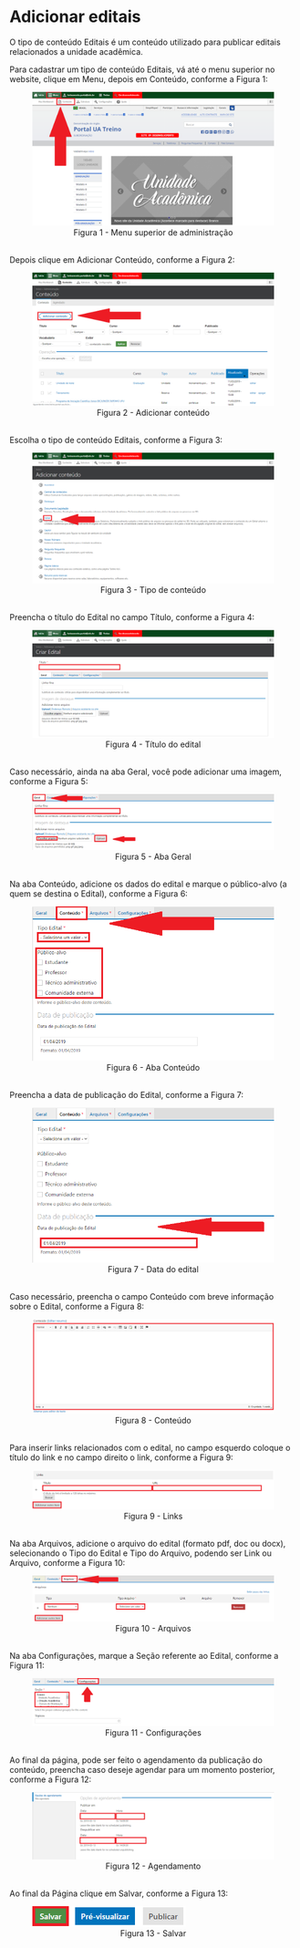 # Adicionar editais

O tipo de conteúdo Editais é um conteúdo utilizado para publicar editais relacionados a unidade acadêmica.

Para cadastrar um tipo de conteúdo Editais, vá até o menu superior no website, clique em Menu, depois em Conteúdo, conforme a Figura 1:

<figure class="image">
  <img src="../imgs/6 - Adicionar Editais/6 - Adicionar Editais 1.1.png">
  <center><figcaption>Figura 1 - Menu superior de administração</figcaption>
  </br>
</figure>

Depois clique em Adicionar Conteúdo, conforme a Figura 2:

<figure class="image">
  <img src="../imgs/6 - Adicionar Editais/6 - Adicionar Editais 1.2.png">
  <center><figcaption>Figura 2 - Adicionar conteúdo</figcaption></center>
  </br>
</figure>

Escolha o tipo de conteúdo Editais, conforme a Figura 3:

<figure class="image">
  <img src="../imgs/6 - Adicionar Editais/6 - Adicionar Editais 2.png">
  <center><figcaption>Figura 3 - Tipo de conteúdo</figcaption></center>
  </br>
</figure>

Preencha o título do Edital no campo Título, conforme a Figura 4:

<figure class="image">
  <img src="../imgs/6 - Adicionar Editais/6 - Adicionar Editais 3.png">
  <center><figcaption>Figura 4 - Título do edital</figcaption></center>
  </br>
</figure>

Caso necessário, ainda na aba Geral, você pode adicionar uma imagem, conforme a Figura 5:

<figure class="image">
  <img src="../imgs/6 - Adicionar Editais/6 - Adicionar Editais 4.png">
  <center><figcaption>Figura 5 - Aba Geral</figcaption></center>
  </br>
</figure>

Na aba Conteúdo, adicione os dados do edital e marque o público-alvo (a quem se destina o Edital), conforme a Figura 6:

<figure class="image">
  <img src="../imgs/6 - Adicionar Editais/6 - Adicionar Editais 5.png">
  <center><figcaption>Figura 6 - Aba Conteúdo</figcaption></center>
  </br>
</figure>

Preencha a data de publicação do Edital, conforme a Figura 7:

<figure class="image">
  <img src="../imgs/6 - Adicionar Editais/6 - Adicionar Editais 6.png">
  <center><figcaption>Figura 7 - Data do edital</figcaption></center>
  </br>
</figure>

Caso necessário, preencha o campo Conteúdo com breve informação sobre o Edital, conforme a Figura 8:

<figure class="image">
  <img src="../imgs/6 - Adicionar Editais/6 - Adicionar Editais 7.png">
  <center><figcaption>Figura 8 - Conteúdo</figcaption></center>
  </br>
</figure>

Para inserir links relacionados com o edital, no campo esquerdo coloque o título do link e no campo direito o link, conforme a Figura 9:

<figure class="image">
  <img src="../imgs/6 - Adicionar Editais/6 - Adicionar Editais 8.png">
  <center><figcaption>Figura 9 - Links</figcaption></center>
  </br>
</figure>

Na aba Arquivos, adicione o arquivo do edital (formato pdf, doc ou docx), selecionando o Tipo do Edital e Tipo do Arquivo, podendo ser Link ou Arquivo, conforme a Figura 10:

<figure class="image">
  <img src="../imgs/6 - Adicionar Editais/6 - Adicionar Editais 9.png">
  <center><figcaption>Figura 10 - Arquivos</figcaption></center>
  </br>
</figure>

Na aba Configurações, marque a Seção referente ao Edital, conforme a Figura 11:

<figure class="image">
  <img src="../imgs/6 - Adicionar Editais/6 - Adicionar Editais 10.png">
  <center><figcaption>Figura 11 - Configurações</figcaption></center>
  </br>
</figure>

Ao final da página, pode ser feito o agendamento da publicação do conteúdo, preencha caso deseje agendar para um momento posterior, conforme a Figura 12:

<figure class="image">
  <img src="../imgs/6 - Adicionar Editais/6 - Adicionar Editais 11.1.png">
  <center><figcaption>Figura 12 - Agendamento</figcaption></center>
  </br>
</figure>

Ao final da Página clique em Salvar, conforme a Figura 13:

<figure class="image">
  <img src="../imgs/6 - Adicionar Editais/6 - Adicionar Editais 11.2.png">
  <center><figcaption>Figura 13 - Salvar</figcaption></center>
  </br>
</figure>